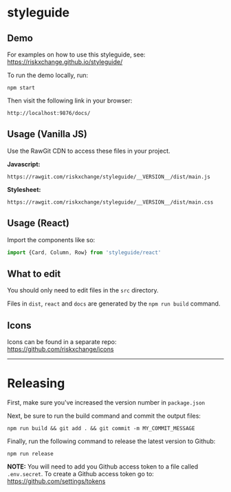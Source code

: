 # styleguide

## Demo

For examples on how to use this styleguide, see: https://riskxchange.github.io/styleguide/

To run the demo locally, run:

```
npm start
```

Then visit the following link in your browser:

```
http://localhost:9876/docs/
```

## Usage (Vanilla JS)

Use the RawGit CDN to access these files in your project.

**Javascript:**
```
https://rawgit.com/riskxchange/styleguide/__VERSION__/dist/main.js
```

**Stylesheet:**
```
https://rawgit.com/riskxchange/styleguide/__VERSION__/dist/main.css
```

## Usage (React)

Import the components like so:

```javascript
import {Card, Column, Row} from 'styleguide/react'
```


## What to edit

You should only need to edit files in the `src` directory.

Files in `dist`, `react` and `docs` are generated by the `npm run build` command.

## Icons

Icons can be found in a separate repo: https://github.com/riskxchange/icons

---

# Releasing

First, make sure you've increased the version number in `package.json`

Next, be sure to run the build command and commit the output files:

```
npm run build && git add . && git commit -m MY_COMMIT_MESSAGE
```

Finally, run the following command to release the latest version to Github:

```
npm run release
```

**NOTE:** You will need to add you Github access token to a file called `.env.secret`.
To create a Github access token go to: https://github.com/settings/tokens

